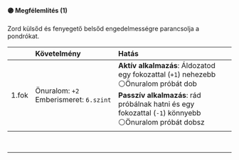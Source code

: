#### 🟣 Megfélemlítés (1)

Zord külsőd és fenyegető belsőd engedelmességre parancsolja a pondrókat.

| |  Követelmény | Hatás  |
| :----------- | :----------- | :----------- |
| 1.fok | Önuralom:&nbsp;`+2`<br />Emberismeret:&nbsp;`6.szint` | **Aktív alkalmazás**: Áldozatod egy fokozattal (`+1`) nehezebb ⚪Önuralom próbát dob<br />**Passzív alkalmazás**: rád próbálnak hatni és egy fokozattal (`-1`) könnyebb ⚪Önuralom próbát dobsz |

<br />

---
